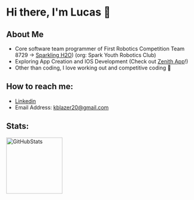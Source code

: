 # Hi there, I'm Lucas 👋

## About Me
- Core software team programmer of First Robotics Competition Team 8729 -> [Sparkling H2O](https://syrc.ca)) (org: Spark Youth Robotics Club)
- Exploring App Creation and IOS Development (Check out [Zenith App](https://github.com/kblazer20/Zenith-App)!)
- Other than coding, I love working out and competitive coding 💪

## How to reach me:
- [Linkedin](https://www.linkedin.com/in/lucas--jin/)
- Email Address: kblazer20@gmail.com

## Stats:
<div>
  <img src="https://github-readme-streak-stats.herokuapp.com/?user=LucasHJin" title="GitHubStatus" alt="GitHubStats" height="150"/>&nbsp;
</div>
